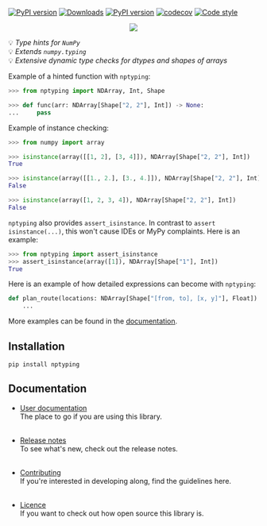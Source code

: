 [![PyPI version](https://img.shields.io/pypi/pyversions/nptyping.svg)](https://img.shields.io/pypi/pyversions/nptyping.svg)
[![Downloads](https://pepy.tech/badge/nptyping/month)](https://pepy.tech/project/nptyping)
[![PyPI version](https://badge.fury.io/py/nptyping.svg)](https://badge.fury.io/py/nptyping)
[![codecov](https://codecov.io/gh/ramonhagenaars/nptyping/branch/master/graph/badge.svg)](https://codecov.io/gh/ramonhagenaars/nptyping)
[![Code style](https://img.shields.io/badge/code%20style-black-black)](https://img.shields.io/badge/code%20style-black-black)


<p align='center'>
  <a href='https://https://pypi.org/project/nptyping/'>
    <img src='https://github.com/ramonhagenaars/nptyping/raw/master/resources/logo.png' />
  </a> 
</p>

💡 *Type hints for `NumPy`* <br/>
💡 *Extends `numpy.typing`* <br/>
💡 *Extensive dynamic type checks for dtypes and shapes of arrays* <br/>

Example of a hinted function with `nptyping`:

```python
>>> from nptyping import NDArray, Int, Shape

>>> def func(arr: NDArray[Shape["2, 2"], Int]) -> None:
...     pass


```

Example of instance checking:
```python
>>> from numpy import array

>>> isinstance(array([[1, 2], [3, 4]]), NDArray[Shape["2, 2"], Int])
True

>>> isinstance(array([[1., 2.], [3., 4.]]), NDArray[Shape["2, 2"], Int])
False

>>> isinstance(array([1, 2, 3, 4]), NDArray[Shape["2, 2"], Int])
False

```

`nptyping` also provides `assert_isinstance`. In contrast to `assert isinstance(...)`, this won't cause IDEs or MyPy
complaints. Here is an example: 
```python
>>> from nptyping import assert_isinstance
>>> assert_isinstance(array([1]), NDArray[Shape["1"], Int])
True

```

Here is an example of how detailed expressions can become with `nptyping`:
```python
def plan_route(locations: NDArray[Shape["[from, to], [x, y]"], Float]) -> NDArray[Shape["* stops, [x, y]"], Float]:
    ...
```

More examples can be found in the [documentation](https://github.com/ramonhagenaars/nptyping/blob/master/USERDOCS.md#Examples).

## Installation

```
pip install nptyping
```

## Documentation

* [User documentation](https://github.com/ramonhagenaars/nptyping/blob/master/USERDOCS.md) <br/>
The place to go if you are using this library. <br/><br/>
  
* [Release notes](https://github.com/ramonhagenaars/nptyping/blob/master/HISTORY.md) <br/>
To see what's new, check out the release notes. <br/><br/>

* [Contributing](https://github.com/ramonhagenaars/nptyping/blob/master/CONTRIBUTION.md) <br/>
If you're interested in developing along, find the guidelines here. <br/><br/>

* [Licence](https://github.com/ramonhagenaars/nptyping/blob/master/LICENSE) <br/>
If you want to check out how open source this library is.
